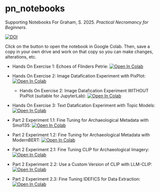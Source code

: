 # pn_notebooks
Supporting Notebooks For Graham, S. 2025. _Practical Necromancy for Beginners_. 

[![DOI](https://zenodo.org/badge/923803872.svg)](https://doi.org/10.5281/zenodo.16934309)

Click on the button to open the notebook in Google Colab. Then, save a copy in your own drive and work on that copy so you can make changes, alterations, etc.

- Hands On Exercise 1: Echoes of Flinders Petrie: [![Open In Colab](https://colab.research.google.com/assets/colab-badge.svg)](https://colab.research.google.com/github/shawngraham/pn_notebooks/blob/main/1_hands_on_1_flinders_petrie.ipynb)

- Hands On Exercise 2: Image Datafication Experiment with PixPlot: [![Open In Colab](https://colab.research.google.com/assets/colab-badge.svg)](https://colab.research.google.com/github/shawngraham/pn_notebooks/blob/main/1_hands_on_2_image_datafication_experiment.ipynb)
  - Hands On Exercise 2: Image Datafication Experiment WITHOUT PixPlot (suitable for JupyterLab): [![Open In Colab](https://colab.research.google.com/assets/colab-badge.svg)](https://colab.research.google.com/github/shawngraham/pn_notebooks/blob/main/1_hands_on_2_1_Image_Similarity_without_PixPlot.ipynb)   

- Hands On Exercise 3: Text Datafication Experiment with Topic Models: [![Open In Colab](https://colab.research.google.com/assets/colab-badge.svg)](https://colab.research.google.com/github/shawngraham/pn_notebooks/blob/main/1_hands_on_3_generated_text_as_infographic_of_its_training.ipynb)

- Part 2 Experiment 1.1: Fine Tuning for Archaeological Metadata with Smol135: [![Open In Colab](https://colab.research.google.com/assets/colab-badge.svg)](https://colab.research.google.com/github/shawngraham/pn_notebooks/blob/main/2_experiment_1_fine_tune_smol135_for_archaeological_report_metadata.ipynb)

- Part 2 Experiment 1.2: Fine Tuning for Archaeological Metadata with ModernBERT: [![Open In Colab](https://colab.research.google.com/assets/colab-badge.svg)](https://colab.research.google.com/github/shawngraham/pn_notebooks/blob/main/2_experiment_1_part2_modernBERT_experiment.ipynb)

- Part 2 Experiment 2.1: Fine Tuning CLIP for Archaeological Imagery: [![Open In Colab](https://colab.research.google.com/assets/colab-badge.svg)](https://colab.research.google.com/github/shawngraham/pn_notebooks/blob/main/2_experiment_2_finetune_clip_on_archaeological_imagery.ipynb)

- Part 2 Experiment 2.2: Use a Custom Version of CLIP with LLM-CLIP: [![Open In Colab](https://colab.research.google.com/assets/colab-badge.svg)](https://colab.research.google.com/github/shawngraham/pn_notebooks/blob/main/2_experiment_2_Use_ArchaeoCLIP_in_a_notebook.ipynb)

- Part 2 Experiment 2.3: Fine Tuning IDEFICS for Data Extraction: [![Open In Colab](https://colab.research.google.com/assets/colab-badge.svg)](https://colab.research.google.com/github/shawngraham/pn_notebooks/blob/main/2_experiment_2_part_2_finetune_multimodal_model.ipynb)

